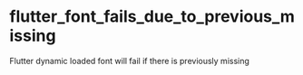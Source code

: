 # flutter_font_fails_due_to_previous_missing
Flutter dynamic loaded font will fail if there is previously missing
